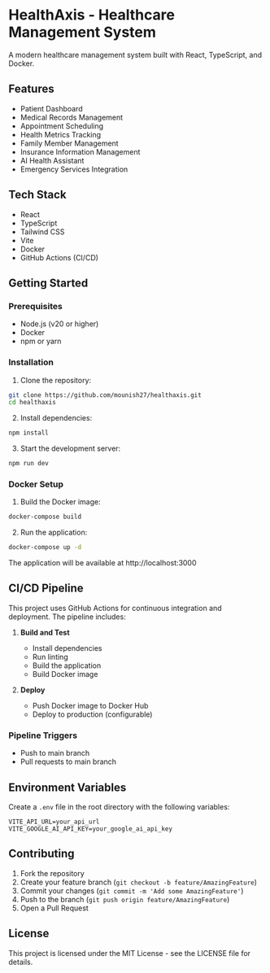 # HealthAxis - Healthcare Management System

A modern healthcare management system built with React, TypeScript, and Docker.

## Features

- Patient Dashboard
- Medical Records Management
- Appointment Scheduling
- Health Metrics Tracking
- Family Member Management
- Insurance Information Management
- AI Health Assistant
- Emergency Services Integration

## Tech Stack

- React
- TypeScript
- Tailwind CSS
- Vite
- Docker
- GitHub Actions (CI/CD)

## Getting Started

### Prerequisites

- Node.js (v20 or higher)
- Docker
- npm or yarn

### Installation

1. Clone the repository:
```bash
git clone https://github.com/mounish27/healthaxis.git
cd healthaxis
```

2. Install dependencies:
```bash
npm install
```

3. Start the development server:
```bash
npm run dev
```

### Docker Setup

1. Build the Docker image:
```bash
docker-compose build
```

2. Run the application:
```bash
docker-compose up -d
```

The application will be available at http://localhost:3000

## CI/CD Pipeline

This project uses GitHub Actions for continuous integration and deployment. The pipeline includes:

1. **Build and Test**
   - Install dependencies
   - Run linting
   - Build the application
   - Build Docker image

2. **Deploy**
   - Push Docker image to Docker Hub
   - Deploy to production (configurable)

### Pipeline Triggers

- Push to main branch
- Pull requests to main branch

## Environment Variables

Create a `.env` file in the root directory with the following variables:

```env
VITE_API_URL=your_api_url
VITE_GOOGLE_AI_API_KEY=your_google_ai_api_key
```

## Contributing

1. Fork the repository
2. Create your feature branch (`git checkout -b feature/AmazingFeature`)
3. Commit your changes (`git commit -m 'Add some AmazingFeature'`)
4. Push to the branch (`git push origin feature/AmazingFeature`)
5. Open a Pull Request

## License

This project is licensed under the MIT License - see the LICENSE file for details. 